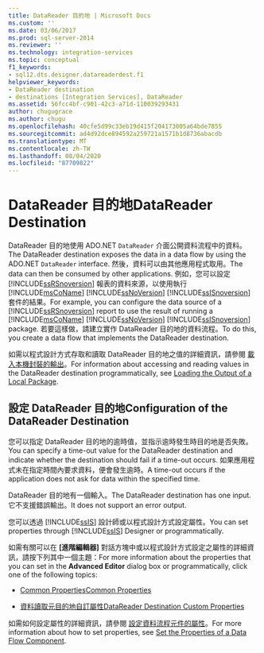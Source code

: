 ```yaml
---
title: DataReader 目的地 | Microsoft Docs
ms.custom: ''
ms.date: 03/06/2017
ms.prod: sql-server-2014
ms.reviewer: ''
ms.technology: integration-services
ms.topic: conceptual
f1_keywords:
- sql12.dts.designer.datareaderdest.f1
helpviewer_keywords:
- DataReader destination
- destinations [Integration Services], DataReader
ms.assetid: 56fcc4bf-c901-42c3-a71d-110039293431
author: chugugrace
ms.author: chugu
ms.openlocfilehash: 40cfe5d99c33eb19d415f204173005a64bde7855
ms.sourcegitcommit: ad4d92dce894592a259721a1571b1d8736abacdb
ms.translationtype: MT
ms.contentlocale: zh-TW
ms.lasthandoff: 08/04/2020
ms.locfileid: "87709822"
---
```

# <a name="datareader-destination"></a><span data-ttu-id="18277-102">DataReader 目的地</span><span class="sxs-lookup"><span data-stu-id="18277-102">DataReader Destination</span></span>
  <span data-ttu-id="18277-103">DataReader 目的地使用 ADO.NET `DataReader` 介面公開資料流程中的資料。</span><span class="sxs-lookup"><span data-stu-id="18277-103">The DataReader destination exposes the data in a data flow by using the ADO.NET `DataReader` interface.</span></span> <span data-ttu-id="18277-104">然後，資料可以由其他應用程式取用。</span><span class="sxs-lookup"><span data-stu-id="18277-104">The data can then be consumed by other applications.</span></span> <span data-ttu-id="18277-105">例如，您可以設定 [!INCLUDE[ssRSnoversion](../../includes/ssrsnoversion-md.md)] 報表的資料來源，以使用執行 [!INCLUDE[msCoName](../../includes/msconame-md.md)] [!INCLUDE[ssNoVersion](../../includes/ssnoversion-md.md)] [!INCLUDE[ssISnoversion](../../includes/ssisnoversion-md.md)] 套件的結果。</span><span class="sxs-lookup"><span data-stu-id="18277-105">For example, you can configure the data source of a [!INCLUDE[ssRSnoversion](../../includes/ssrsnoversion-md.md)] report to use the result of running a [!INCLUDE[msCoName](../../includes/msconame-md.md)] [!INCLUDE[ssNoVersion](../../includes/ssnoversion-md.md)] [!INCLUDE[ssISnoversion](../../includes/ssisnoversion-md.md)] package.</span></span> <span data-ttu-id="18277-106">若要這樣做，請建立實作 DataReader 目的地的資料流程。</span><span class="sxs-lookup"><span data-stu-id="18277-106">To do this, you create a data flow that implements the DataReader destination.</span></span>  
  
 <span data-ttu-id="18277-107">如需以程式設計方式存取和讀取 DataReader 目的地之值的詳細資訊，請參閱 [載入本機封裝的輸出](../run-manage-packages-programmatically/loading-the-output-of-a-local-package.md)。</span><span class="sxs-lookup"><span data-stu-id="18277-107">For information about accessing and reading values in the DataReader destination programmatically, see [Loading the Output of a Local Package](../run-manage-packages-programmatically/loading-the-output-of-a-local-package.md).</span></span>  
  
## <a name="configuration-of-the-datareader-destination"></a><span data-ttu-id="18277-108">設定 DataReader 目的地</span><span class="sxs-lookup"><span data-stu-id="18277-108">Configuration of the DataReader Destination</span></span>  
 <span data-ttu-id="18277-109">您可以指定 DataReader 目的地的逾時值，並指示逾時發生時目的地是否失敗。</span><span class="sxs-lookup"><span data-stu-id="18277-109">You can specify a time-out value for the DataReader destination and indicate whether the destination should fail if a time-out occurs.</span></span> <span data-ttu-id="18277-110">如果應用程式未在指定時間內要求資料，便會發生逾時。</span><span class="sxs-lookup"><span data-stu-id="18277-110">A time-out occurs if the application does not ask for data within the specified time.</span></span>  
  
 <span data-ttu-id="18277-111">DataReader 目的地有一個輸入。</span><span class="sxs-lookup"><span data-stu-id="18277-111">The DataReader destination has one input.</span></span> <span data-ttu-id="18277-112">它不支援錯誤輸出。</span><span class="sxs-lookup"><span data-stu-id="18277-112">It does not support an error output.</span></span>  
  
 <span data-ttu-id="18277-113">您可以透過 [!INCLUDE[ssIS](../../includes/ssis-md.md)] 設計師或以程式設計方式設定屬性。</span><span class="sxs-lookup"><span data-stu-id="18277-113">You can set properties through [!INCLUDE[ssIS](../../includes/ssis-md.md)] Designer or programmatically.</span></span>  
  
 <span data-ttu-id="18277-114">如需有關可以在 **[進階編輯器]** 對話方塊中或以程式設計方式設定之屬性的詳細資訊，請按下列其中一個主題：</span><span class="sxs-lookup"><span data-stu-id="18277-114">For more information about the properties that you can set in the **Advanced Editor** dialog box or programmatically, click one of the following topics:</span></span>  
  
-   [<span data-ttu-id="18277-115">Common Properties</span><span class="sxs-lookup"><span data-stu-id="18277-115">Common Properties</span></span>](../common-properties.md)  
  
-   [<span data-ttu-id="18277-116">資料讀取元目的地自訂屬性</span><span class="sxs-lookup"><span data-stu-id="18277-116">DataReader Destination Custom Properties</span></span>](datareader-destination-custom-properties.md)  
  
 <span data-ttu-id="18277-117">如需如何設定屬性的詳細資訊，請參閱 [設定資料流程元件的屬性](set-the-properties-of-a-data-flow-component.md)。</span><span class="sxs-lookup"><span data-stu-id="18277-117">For more information about how to set properties, see [Set the Properties of a Data Flow Component](set-the-properties-of-a-data-flow-component.md).</span></span>  
  
  
